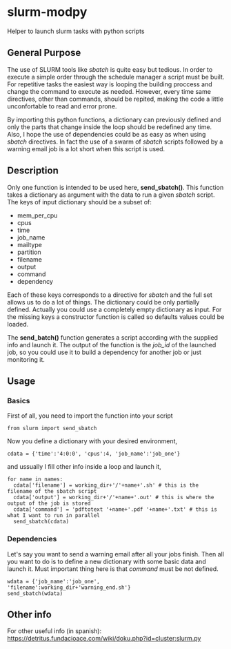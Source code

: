 # slurm-modpy
Helper to launch slurm tasks with python scripts

## General Purpose

The use of SLURM tools like *sbatch* is quite easy but tedious. In order to execute a simple order through the schedule manager a script must be built. For repetitive tasks the easiest way is looping the building proccess and change the command to execute as needed. However, every time same directives, other than commands, should be repited, making the code a little unconfortable to read and error prone.

By importing this python functions, a dictionary can previously defined and only the parts that change inside the loop should be redefined any time. Also, I hope the use of dependencies could be as easy as when using *sbatch* directives. In fact the use of a swarm of *sbatch* scripts followed by a warning email job is a lot short when this script is used.

## Description

Only one function is intended to be used here, **send_sbatch()**. This function takes a dictionary as argument with the data to run a given *sbatch* script. The keys of input dictionary should be a subset of:

 - mem\_per\_cpu
 - cpus
 - time
 - job\_name
 - mailtype
 - partition
 - filename
 - output
 - command
 - dependency

Each of these keys corresponds to a directive for *sbatch* and the full set allows us to do a lot of things. The dictionary could be only partially defined. Actually you could use a completely empty dictionary as input. For the missing keys a constructor function is called so defaults values could be loaded. 

The **send_batch()** function generates a script according with the supplied info and launch it. The output of the function is the *job_id* of the launched job, so you could use it to build a dependency for another job or just monitoring it.

## Usage

### Basics

First of all, you need to import the function into your script

```
from slurm import send_sbatch
```

Now you define a dictionary with your desired environment,

```
cdata = {'time':'4:0:0', 'cpus':4, 'job_name':'job_one'}
```

and ussually I fill other info inside a loop and launch it,

```
for name in names:
  cdata['filename'] = working_dir+'/'+name+'.sh' # this is the filename of the sbatch script
  cdata['output'] = working_dir+'/'+name+'.out' # this is where the output of the job is stored
  cdata['command'] = 'pdftotext '+name+'.pdf '+name+'.txt' # this is what I want to run in parallel
  send_sbatch(cdata)
```

### Dependencies

Let's say you want to send a warning email after all your jobs finish. Then all you want to do is to define a new dictionary with some basic data and launch it. Must important thing here is that *command* must be not defined.

```
wdata = {'job_name':'job_one', 'filename':working_dir+'warning_end.sh'}
send_sbatch(wdata)
```


## Other info

For other useful info (in spanish): https://detritus.fundacioace.com/wiki/doku.php?id=cluster:slurm.py 
